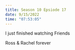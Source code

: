 ```yaml
---
title: Season 10 Epsiode 17
date: 9/15/2022
time: "07:53:05"
---
```


I just finished watching Friends

Ross & Rachel forever
